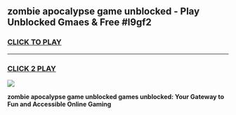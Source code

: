 
## zombie apocalypse game unblocked - Play Unblocked Gmaes & Free #l9gf2
<h3>
<a href="https://news.freeplayer.one?title=zombie_apocalypse_game_unblocked&ref=03M">CLICK TO PLAY</a></h3>
<hr>

<h3>
<a href="https://news.freeplayer.one?title=zombie_apocalypse_game_unblocked&ref=03M">CLICK 2 PLAY</a>
  
</h3>

<a href="https://news.freeplayer.one?title=zombie_apocalypse_game_unblocked&ref=03M"><img src="https://clearcache.store/games.png"></a>


**zombie apocalypse game unblocked games unblocked: Your Gateway to Fun and Accessible Online Gaming**
